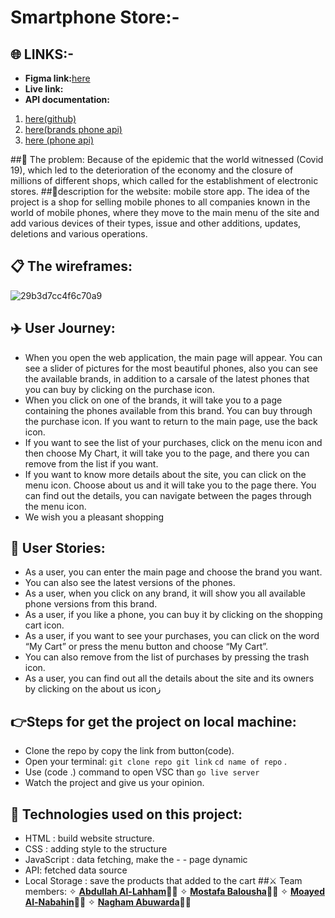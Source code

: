 # Smartphone Store:-
## :globe_with_meridians: LINKS:-
- **Figma link:**[here](https://www.figma.com/file/4KnQRIqQPOCFlBxLi7IfXx/Untitled?node-id=193%3A872)
- **Live link:**
- **API documentation:** 
1. [here(github)](https://docs.github.com/en/rest/guides/getting-started-with-the-rest-api)
2. [here(brands phone api)](api-mobilespecs.azharimm.site/v2/brands)
3. [here (phone api)](https://api-mobilespecs.azharimm.site/v2/brands/apple-phones-48?page=2)
 
##:space_invader: The problem:
Because of the epidemic that the world witnessed (Covid 19), which led to the deterioration of the economy and the closure of millions of different shops, which called for the establishment of electronic stores.
##:wrench:description for the website:
mobile store app. The idea of the project is a shop for selling mobile phones to all companies known in the world of mobile phones, where they move to the main menu of the site and add various devices of their types, issue and other additions, updates, deletions and various operations.
## :clipboard: The wireframes:
![29b3d7cc4f6c70a9](https://user-images.githubusercontent.com/93891963/159891872-4f8d4e24-6c32-4b6f-93ae-065b0a05d8cd.jpg)
## :airplane: User Journey:
- When you open the web application, the main page will appear. You can see a slider of pictures for the most beautiful phones, also you can see the available brands, in addition to a carsale of the latest phones that you can buy by clicking on the purchase icon.
- When you click on one of the brands, it will take you to a page containing the phones available from this brand. You can buy through the purchase icon. If you want to return to the main page, use the back icon.
- If you want to see the list of your purchases, click on the menu icon and then choose My Chart, it will take you to the page, and there you can remove from the list if you want.
-  If you want to know more details about the site, you can click on the menu icon. Choose about us and it will take you to the page there. You can find out the details, you can navigate between the pages through the menu icon.
- We wish you a pleasant shopping
## :rocket: User Stories:
- As a user, you can enter the main page and choose the brand you want.
- You can also see the latest versions of the phones.
- As a user, when you click on any brand, it will show you all available phone versions from this brand.
- As a user, if you like a phone, you can buy it by clicking on the shopping cart icon.
- As a user, if you want to see your purchases, you can click on the word “My Cart” or press the menu button and choose “My Cart”.
- You can also remove from the list of purchases by pressing the trash icon. 
- As a user, you can find out all the details about the site and its owners by clicking on the about us iconز
## :point_right:Steps for get the project on local machine:
- Clone the repo by copy the link from button(code).
- Open your terminal:
  `git clone repo git link`
  `cd name of repo` .
- Use (code .) command to open VSC
  than `go live server`
- Watch the project and give us your opinion.
## :beginner: Technologies used on this project:
- HTML : build website structure.
- CSS : adding style to the structure
- JavaScript : data fetching, make the - - page dynamic
- API: fetched data source
- Local Storage : save the products that added to the cart
##:crossed_swords: Team members:
  ✧ [**Abdullah Al-Lahham**](https://github.com/moayed-nabahin):man_technologist:
  ✧ [**Mostafa Balousha**](https://github.com/moayed-nabahin):man_technologist:
  ✧ [**Moayed Al-Nabahin**](https://github.com/moayed-nabahin):man_technologist:
  ✧ [**Nagham Abuwarda**](https://github.com/moayed-nabahin):woman_technologist: